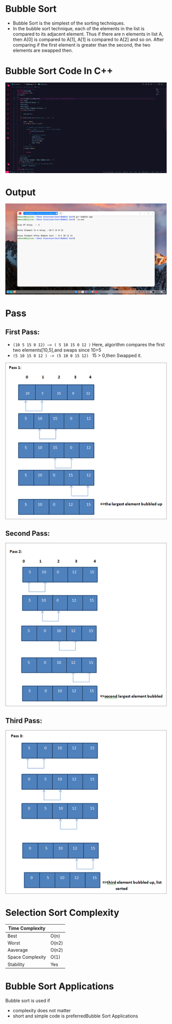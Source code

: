 # Bubble Sort
- Bubble Sort is the simplest of the sorting techniques.
- In the bubble sort technique, each of the elements in the list is compared to its adjacent element. Thus if there are n elements in list A, then A[0] is compared to A[1], A[1] is compared to A[2] and so on. After comparing if the first element is greater than the second, the two elements are swapped then.

# Bubble Sort Code In C++
![Alt Text](https://github.com/omkara18/Data-Structure/blob/master/Sort/Bubble%20Sort/output/code.png)

# Output
![ALT Text](https://github.com/omkara18/Data-Structure/blob/master/Sort/Bubble%20Sort/output/Bubble.png)


# Pass
## First Pass: 
 - ``` (10 5 15 0 12) –> ( 5 10 15 0 12 ) ```
 Here, algorithm compares the first two elements[10,5],and swaps since 10>5 
 - ``` (5 10 15 0 12 ) -> (5 10 0 15 12)  ```
15 > 0,then  Swapped it.

![ALT Text](https://github.com/omkara18/Data-Structure/blob/master/Sort/Bubble%20Sort/output/Pass-1.png)
## Second Pass:
![ALT Text](https://github.com/omkara18/Data-Structure/blob/master/Sort/Bubble%20Sort/output/Pass-2.png)
## Third Pass:
![ALT Text](https://github.com/omkara18/Data-Structure/blob/master/Sort/Bubble%20Sort/output/Pass-3.png)
 # Selection Sort Complexity
| Time Complexity |         |
| ------ | ------ |
| Best | O(n)  |
| Worst |  O(n2)   |
| Aaverage | O(n2)|
| Space Complexity | O(1) |
| Stability| Yes |

# Bubble Sort Applications
Bubble sort is used if
- complexity does not matter 
- short and simple code is preferredBubble Sort Applications


